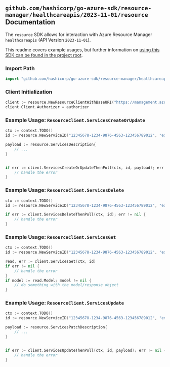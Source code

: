 
## `github.com/hashicorp/go-azure-sdk/resource-manager/healthcareapis/2023-11-01/resource` Documentation

The `resource` SDK allows for interaction with Azure Resource Manager `healthcareapis` (API Version `2023-11-01`).

This readme covers example usages, but further information on [using this SDK can be found in the project root](https://github.com/hashicorp/go-azure-sdk/tree/main/docs).

### Import Path

```go
import "github.com/hashicorp/go-azure-sdk/resource-manager/healthcareapis/2023-11-01/resource"
```


### Client Initialization

```go
client := resource.NewResourceClientWithBaseURI("https://management.azure.com")
client.Client.Authorizer = authorizer
```


### Example Usage: `ResourceClient.ServicesCreateOrUpdate`

```go
ctx := context.TODO()
id := resource.NewServiceID("12345678-1234-9876-4563-123456789012", "example-resource-group", "resourceName")

payload := resource.ServicesDescription{
	// ...
}


if err := client.ServicesCreateOrUpdateThenPoll(ctx, id, payload); err != nil {
	// handle the error
}
```


### Example Usage: `ResourceClient.ServicesDelete`

```go
ctx := context.TODO()
id := resource.NewServiceID("12345678-1234-9876-4563-123456789012", "example-resource-group", "resourceName")

if err := client.ServicesDeleteThenPoll(ctx, id); err != nil {
	// handle the error
}
```


### Example Usage: `ResourceClient.ServicesGet`

```go
ctx := context.TODO()
id := resource.NewServiceID("12345678-1234-9876-4563-123456789012", "example-resource-group", "resourceName")

read, err := client.ServicesGet(ctx, id)
if err != nil {
	// handle the error
}
if model := read.Model; model != nil {
	// do something with the model/response object
}
```


### Example Usage: `ResourceClient.ServicesUpdate`

```go
ctx := context.TODO()
id := resource.NewServiceID("12345678-1234-9876-4563-123456789012", "example-resource-group", "resourceName")

payload := resource.ServicesPatchDescription{
	// ...
}


if err := client.ServicesUpdateThenPoll(ctx, id, payload); err != nil {
	// handle the error
}
```
